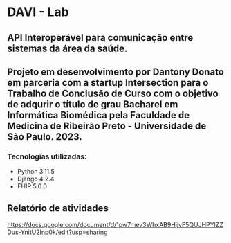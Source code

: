 # DAVI - Lab
## API Interoperável para comunicação entre sistemas da área da saúde.
## Projeto em desenvolvimento por Dantony Donato em parceria com a startup Intersection para o Trabalho de Conclusão de Curso com o objetivo de adqurir o título de grau Bacharel em Informática Biomédica pela Faculdade de Medicina de Ribeirão Preto - Universidade de São Paulo. 2023.
### Tecnologias utilizadas:
- Python 3.11.5
- Django 4.2.4
- FHIR 5.0.0

## Relatório de atividades
https://docs.google.com/document/d/1pw7mev3WhxAB9HijvF5QUJHPYlZZDus-YnitU2Inp0k/edit?usp=sharing